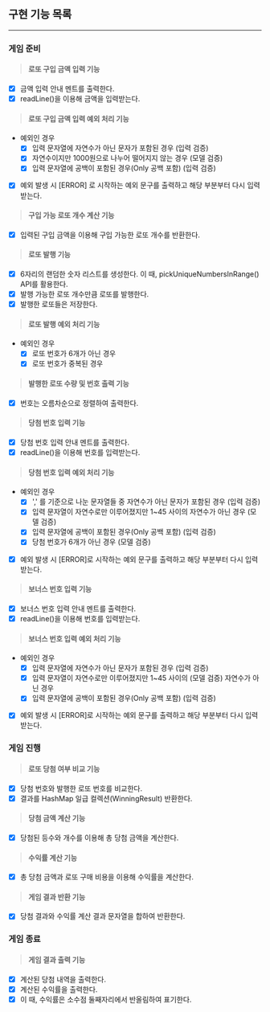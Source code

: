## 구현 기능 목록

---

### 게임 준비

> #### 로또 구입 금액 입력 기능

- [X] 금액 입력 안내 멘트를 출력한다.
- [X] readLine()을 이용해 금액을 입력받는다.

> #### 로또 구입 금액 입력 예외 처리 기능

- 예외인 경우
    - [X] 입력 문자열에 자연수가 아닌 문자가 포함된 경우 (입력 검증)
    - [X] 자연수이지만 1000원으로 나누어 떨어지지 않는 경우 (모델 검증)
    - [X] 입력 문자열에 공백이 포함된 경우(Only 공백 포함) (입력 검증)
- [X] 예외 발생 시 [ERROR] 로 시작하는 예외 문구를 출력하고
  해당 부분부터 다시 입력 받는다.

> #### 구입 가능 로또 개수 계산 기능

- [X] 입력된 구입 금액을 이용해 구입 가능한 로또 개수를 반환한다.

> #### 로또 발행 기능
- [X] 6자리의 랜덤한 숫자 리스트를 생성한다. 이 때, pickUniqueNumbersInRange() API를 활용한다.
- [X] 발행 가능한 로또 개수만큼 로또를 발행한다. 
- [X] 발행한 로또들은 저장한다.

> #### 로또 발행 예외 처리 기능
- 예외인 경우 
  - [X] 로또 번호가 6개가 아닌 경우
  - [X] 로또 번호가 중복된 경우
> #### 발행한 로또 수량 및 번호 출력 기능

- [X] 번호는 오름차순으로 정렬하여 출력한다.

> #### 당첨 번호 입력 기능

- [X] 당첨 번호 입력 안내 멘트를 출력한다.
- [X] readLine()을 이용해 번호를 입력받는다.

> #### 당첨 번호 입력 예외 처리 기능

- 예외인 경우
    - [X] ',' 를 기준으로 나눈 문자열들 중 자연수가 아닌 문자가 포함된 경우 (입력 검증)
    - [X] 입력 문자열이 자연수로만 이루어졌지만 1~45 사이의
      자연수가 아닌 경우 (모델 검증)
    - [X] 입력 문자열에 공백이 포함된 경우(Only 공백 포함) (입력 검증)
    - [X] 당첨 번호가 6개가 아닌 경우 (모델 검증)
- [X] 예외 발생 시 [ERROR]로 시작하는 예외 문구를 출력하고
  해당 부분부터 다시 입력 받는다.

> #### 보너스 번호 입력 기능

- [X] 보너스 번호 입력 안내 멘트를 출력한다.
- [X] readLine()을 이용해 번호를 입력받는다.

> #### 보너스 번호 입력 예외 처리 기능

- 예외인 경우
    - [X] 입력 문자열에 자연수가 아닌 문자가 포함된 경우 (입력 검증)
    - [X] 입력 문자열이 자연수로만 이루어졌지만 1~45 사이의 (모델 검증)
      자연수가 아닌 경우
    - [X] 입력 문자열에 공백이 포함된 경우(Only 공백 포함) (입력 검증)
- [X] 예외 발생 시 [ERROR]로 시작하는 예외 문구를 출력하고
  해당 부분부터 다시 입력 받는다.

### 게임 진행

> #### 로또 당첨 여부 비교 기능

- [X] 당첨 번호와 발행한 로또 번호를 비교한다.
- [X] 결과를 HashMap 일급 컬렉션(WinningResult) 반환한다.

> #### 당첨 금액 계산 기능

- [X] 당첨된 등수와 개수를 이용해 총 당첨 금액을 계산한다.

> #### 수익률 계산 기능

- [X] 총 당첨 금액과 로또 구매 비용을 이용해 수익률을 계산한다.

> #### 게임 결과 반환 기능
- [X] 당첨 결과와 수익률 계산 결과 문자열을 합하여 반환한다.

### 게임 종료

> #### 게임 결과 출력 기능

- [X] 계산된 당첨 내역을 출력한다.
- [X] 계산된 수익률을 출력한다.
- [X] 이 때, 수익률은 소수점 둘째자리에서 반올림하여 표기한다.
